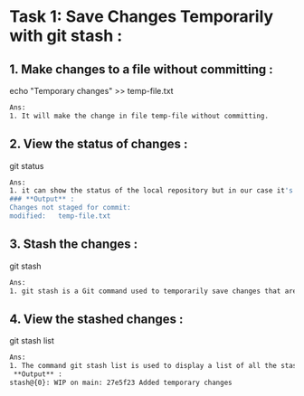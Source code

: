 # **Task 1: Save Changes Temporarily with git stash :**
## **1. Make changes to a file without committing :**
echo "Temporary changes" >> temp-file.txt
```bash
Ans: 
1. It will make the change in file temp-file without committing.
```
## **2. View the status of changes :**
git status
```bash
Ans: 
1. it can show the status of the local repository but in our case it's output will be look like this.
### **Output** :
Changes not staged for commit:
modified:   temp-file.txt
```
## **3. Stash the changes :**
git stash
```bash
Ans: 
1. git stash is a Git command used to temporarily save changes that are not yet ready to be committed. It allows you to "stash" your modifications (both staged and unstaged) so you can work on something else, then come back to your changes later.
```
## **4. View the stashed changes :**

git stash list
```bash
Ans:
1. The command git stash list is used to display a list of all the stashes you have saved. Each stash is shown with a name, such as stash@{0}, stash@{1}, and so on, along with the commit reference and a brief description.
 **Output** :
stash@{0}: WIP on main: 27e5f23 Added temporary changes
```



















































































































































































